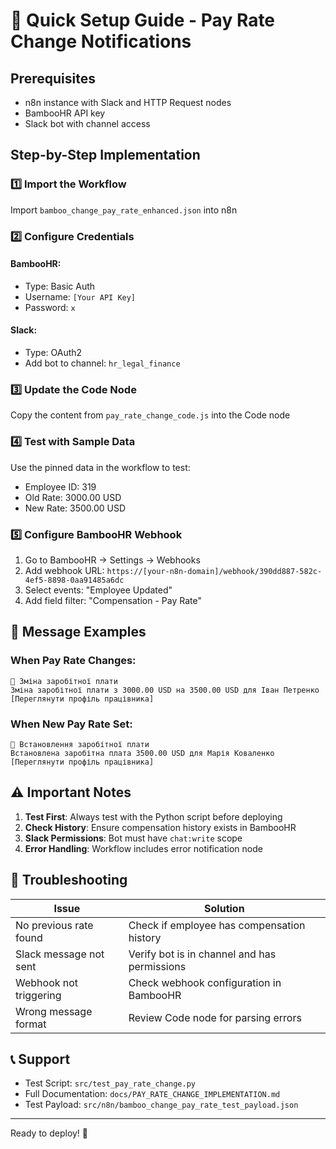 # 🚀 Quick Setup Guide - Pay Rate Change Notifications

## Prerequisites
- n8n instance with Slack and HTTP Request nodes
- BambooHR API key
- Slack bot with channel access

## Step-by-Step Implementation

### 1️⃣ Import the Workflow
Import `bamboo_change_pay_rate_enhanced.json` into n8n

### 2️⃣ Configure Credentials

#### BambooHR:
- Type: Basic Auth
- Username: `[Your API Key]`
- Password: `x`

#### Slack:
- Type: OAuth2
- Add bot to channel: `hr_legal_finance`

### 3️⃣ Update the Code Node
Copy the content from `pay_rate_change_code.js` into the Code node

### 4️⃣ Test with Sample Data
Use the pinned data in the workflow to test:
- Employee ID: 319
- Old Rate: 3000.00 USD
- New Rate: 3500.00 USD

### 5️⃣ Configure BambooHR Webhook
1. Go to BambooHR → Settings → Webhooks
2. Add webhook URL: `https://[your-n8n-domain]/webhook/390dd887-582c-4ef5-8898-0aa91485a6dc`
3. Select events: "Employee Updated"
4. Add field filter: "Compensation - Pay Rate"

## 📝 Message Examples

### When Pay Rate Changes:
```
🔔 Зміна заробітної плати
Зміна заробітної плати з 3000.00 USD на 3500.00 USD для Іван Петренко
[Переглянути профіль працівника]
```

### When New Pay Rate Set:
```
🔔 Встановлення заробітної плати  
Встановлена заробітна плата 3500.00 USD для Марія Коваленко
[Переглянути профіль працівника]
```

## ⚠️ Important Notes

1. **Test First**: Always test with the Python script before deploying
2. **Check History**: Ensure compensation history exists in BambooHR
3. **Slack Permissions**: Bot must have `chat:write` scope
4. **Error Handling**: Workflow includes error notification node

## 🔧 Troubleshooting

| Issue | Solution |
|-------|----------|
| No previous rate found | Check if employee has compensation history |
| Slack message not sent | Verify bot is in channel and has permissions |
| Webhook not triggering | Check webhook configuration in BambooHR |
| Wrong message format | Review Code node for parsing errors |

## 📞 Support
- Test Script: `src/test_pay_rate_change.py`
- Full Documentation: `docs/PAY_RATE_CHANGE_IMPLEMENTATION.md`
- Test Payload: `src/n8n/bamboo_change_pay_rate_test_payload.json`

---
Ready to deploy! 🎉
